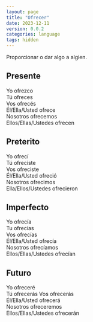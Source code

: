 ```yaml
---
layout: page
title: "Ofrecer"
date: 2023-12-11
version: 0.0.2
categories: language
tags: hidden
---
```


Proporcionar o dar algo a algien.

## Presente

Yo ofrezco  
Tú ofreces  
Vos ofrecés  
Él/Ella/Usted ofrece  
Nosotros ofrecemos  
Ellos/Ellas/Ustedes ofrecen

## Preterito

Yo ofrecí  
Tú ofreciste  
Vos ofreciste  
Él/Ella/Usted ofreció  
Nosotros ofrecimos  
Ella/Ellos/Ustedes ofrecieron

## Imperfecto

Yo ofrecía  
Tu ofrecías  
Vos ofrecías  
Él/Ella/Usted ofrecía  
Nosotros ofrecíamos  
Ellos/Ellas/Ustedes ofrecían

## Futuro

Yo ofreceré  
Tú ofrecerás
Vos ofrecerás  
Él/Ella/Usted ofrecerá  
Nosotros ofreceremos  
Ellos/Ellas/Ustedes ofrecerán
